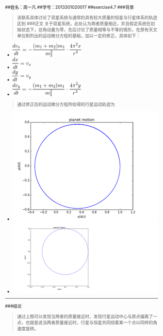 ##姓名：周一凡
##学号：2013301020017
##exercise4.7
###背景
>该联系具体讨论了双星系统与通常的具有较大质量的恒星与行星体系的轨迹区别
###正文
>关于双星系统，此处认为两者质量相近，并且假定系统在初始状态下，总角动量为零，先后讨论了质量相等与不等的情形，在原有天文单位制列出的运动微分方程的基础，加以一定的修正，具体如下：
 - ![enter image description here](https://raw.githubusercontent.com/fxdhi/computationalphysics_N2013301020017/master/chapter4/exercise4.7/gif.latex1.gif)
 - ![enter image description here](https://raw.githubusercontent.com/fxdhi/computationalphysics_N2013301020017/master/chapter4/exercise4.7/gif.latex2.gif)
 - ![enter image description here](https://raw.githubusercontent.com/fxdhi/computationalphysics_N2013301020017/master/chapter4/exercise4.7/gif.latex3.gif)
 - ![enter image description here](https://raw.githubusercontent.com/fxdhi/computationalphysics_N2013301020017/master/chapter4/exercise4.7/gif.latex4.gif)
>通过修正后的运动微分方程所绘得的行星运动轨迹为
 - ![enter image description here](https://raw.githubusercontent.com/fxdhi/computationalphysics_N2013301020017/master/chapter4/exercise4.7/exercise4.7.png) 
 - ![enter image description here](https://raw.githubusercontent.com/fxdhi/computationalphysics_N2013301020017/master/chapter4/exercise4.7/exercise4.7.1.png) 



-------
###结论

>通过上图可以发现当两者的质量接近时，发现行星运动中心与原点偏离了一点，也就是说当两者质量接近时，行星与恒星共同绕着某一个点以同样的角速度旋转。